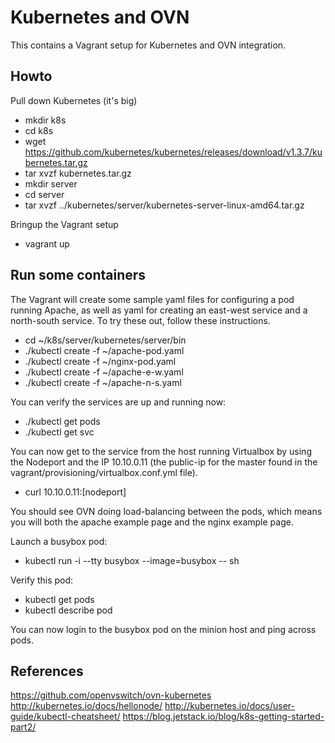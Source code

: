 Kubernetes and OVN
==================

This contains a Vagrant setup for Kubernetes and OVN integration.

Howto
-----

Pull down Kubernetes (it's big)

* mkdir k8s
* cd k8s
* wget https://github.com/kubernetes/kubernetes/releases/download/v1.3.7/kubernetes.tar.gz
* tar xvzf kubernetes.tar.gz
* mkdir server
* cd server
* tar xvzf ../kubernetes/server/kubernetes-server-linux-amd64.tar.gz

Bringup the Vagrant setup

* vagrant up

Run some containers
-------------------

The Vagrant will create some sample yaml files for configuring a pod
running Apache, as well as yaml for creating an east-west service and
a north-south service. To try these out, follow these instructions.

* cd ~/k8s/server/kubernetes/server/bin
* ./kubectl create -f ~/apache-pod.yaml
* ./kubectl create -f ~/nginx-pod.yaml
* ./kubectl create -f ~/apache-e-w.yaml
* ./kubectl create -f ~/apache-n-s.yaml

You can verify the services are up and running now:

* ./kubectl get pods
* ./kubectl get svc

You can now get to the service from the host running Virtualbox by using
the Nodeport and the IP 10.10.0.11 (the public-ip for the master found in
the vagrant/provisioning/virtualbox.conf.yml file).

* curl 10.10.0.11:[nodeport]

You should see OVN doing load-balancing between the pods, which means you will
both the apache example page and the nginx example page.

Launch a busybox pod:

* kubectl run -i --tty busybox --image=busybox -- sh

Verify this pod:

* kubectl get pods
* kubectl describe pod <busybox pod name>

You can now login to the busybox pod on the minion host and ping across pods.

[1]: https://hub.docker.com/r/google/nodejs-hello/
[2]: http://kubernetes.io/docs/hellonode/

References
----------

https://github.com/openvswitch/ovn-kubernetes
http://kubernetes.io/docs/hellonode/
http://kubernetes.io/docs/user-guide/kubectl-cheatsheet/
https://blog.jetstack.io/blog/k8s-getting-started-part2/
